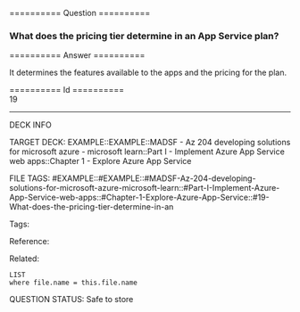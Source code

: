 ========== Question ==========  

### What does the pricing tier determine in an App Service plan?  

========== Answer ==========  

It determines the features available to the apps and the pricing for the plan.

========== Id ==========  
19

---

DECK INFO

TARGET DECK: EXAMPLE::EXAMPLE::MADSF - Az 204 developing solutions for microsoft azure - microsoft learn::Part I - Implement Azure App Service web apps::Chapter 1 - Explore Azure App Service

FILE TAGS: #EXAMPLE::#EXAMPLE::#MADSF-Az-204-developing-solutions-for-microsoft-azure-microsoft-learn::#Part-I-Implement-Azure-App-Service-web-apps::#Chapter-1-Explore-Azure-App-Service::#19-What-does-the-pricing-tier-determine-in-an

Tags:

Reference:

Related:

```dataview
LIST
where file.name = this.file.name
```

QUESTION STATUS: Safe to store
